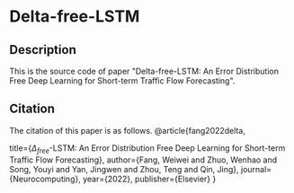 # Delta-free-LSTM
## Description
This is the source code of paper "Delta-free-LSTM: An Error Distribution Free Deep Learning for Short-term Traffic Flow Forecasting".
## Citation 
The citation of this paper is as follows.
@article{fang2022delta,  

  title={$\Delta_{free}$-LSTM: An Error Distribution Free Deep Learning for Short-term Traffic Flow Forecasting},
  author={Fang, Weiwei and Zhuo, Wenhao and Song, Youyi and Yan, Jingwen and Zhou, Teng and Qin, Jing},
  journal={Neurocomputing},
  year={2022},
  publisher={Elsevier}
}
